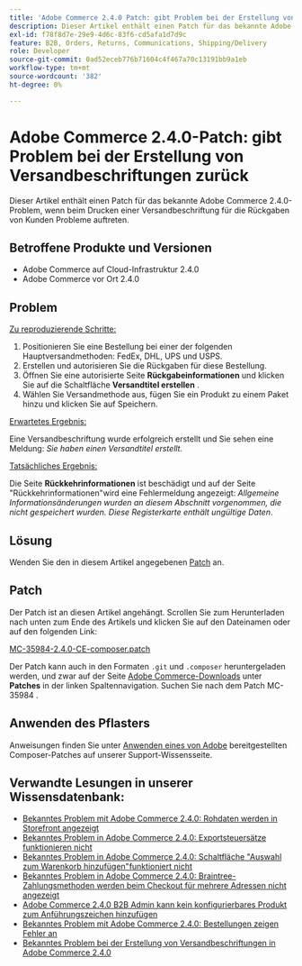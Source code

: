 ```yaml
---
title: 'Adobe Commerce 2.4.0 Patch: gibt Problem bei der Erstellung von Versandbeschriftungen zurück.'
description: Dieser Artikel enthält einen Patch für das bekannte Adobe Commerce 2.4.0-Problem, wenn beim Drucken einer Versandbeschriftung für die Rückgaben von Kunden Probleme auftreten.
exl-id: f78f8d7e-29e9-4d6c-83f6-cd5afa1d7d9c
feature: B2B, Orders, Returns, Communications, Shipping/Delivery
role: Developer
source-git-commit: 0ad52eceb776b71604c4f467a70c13191bb9a1eb
workflow-type: tm+mt
source-wordcount: '382'
ht-degree: 0%

---
```


# Adobe Commerce 2.4.0-Patch: gibt Problem bei der Erstellung von Versandbeschriftungen zurück

Dieser Artikel enthält einen Patch für das bekannte Adobe Commerce 2.4.0-Problem, wenn beim Drucken einer Versandbeschriftung für die Rückgaben von Kunden Probleme auftreten.

## Betroffene Produkte und Versionen

* Adobe Commerce auf Cloud-Infrastruktur 2.4.0
* Adobe Commerce vor Ort 2.4.0

## Problem

<u>Zu reproduzierende Schritte:</u>

1. Positionieren Sie eine Bestellung bei einer der folgenden Hauptversandmethoden: FedEx, DHL, UPS und USPS.
1. Erstellen und autorisieren Sie die Rückgaben für diese Bestellung.
1. Öffnen Sie eine autorisierte Seite **Rückgabeinformationen** und klicken Sie auf die Schaltfläche **Versandtitel erstellen** .
1. Wählen Sie Versandmethode aus, fügen Sie ein Produkt zu einem Paket hinzu und klicken Sie auf Speichern.

<u>Erwartetes Ergebnis:</u>

Eine Versandbeschriftung wurde erfolgreich erstellt und Sie sehen eine Meldung: *Sie haben einen Versandtitel erstellt.*

<u>Tatsächliches Ergebnis:</u>

Die Seite **Rückkehrinformationen** ist beschädigt und auf der Seite &quot;Rückkehrinformationen&quot;wird eine Fehlermeldung angezeigt: *Allgemeine Informationsänderungen wurden an diesem Abschnitt vorgenommen, die nicht gespeichert wurden. Diese Registerkarte enthält ungültige Daten*.

## Lösung

Wenden Sie den in diesem Artikel angegebenen [Patch](assets/MC-35984-2.4.0-CE-composer.patch.zip) an.

## Patch

Der Patch ist an diesen Artikel angehängt. Scrollen Sie zum Herunterladen nach unten zum Ende des Artikels und klicken Sie auf den Dateinamen oder auf den folgenden Link:

[MC-35984-2.4.0-CE-composer.patch](assets/MC-35984-2.4.0-CE-composer.patch.zip)

Der Patch kann auch in den Formaten `.git` und `.composer` heruntergeladen werden, und zwar auf der Seite [Adobe Commerce-Downloads](https://magento.com/tech-resources/download) unter **Patches** in der linken Spaltennavigation. Suchen Sie nach dem Patch MC-35984 .

## Anwenden des Pflasters

Anweisungen finden Sie unter [Anwenden eines von Adobe](/help/how-to/general/how-to-apply-a-composer-patch-provided-by-magento.md) bereitgestellten Composer-Patches auf unserer Support-Wissensseite.

## Verwandte Lesungen in unserer Wissensdatenbank:

* [Bekanntes Problem mit Adobe Commerce 2.4.0: Rohdaten werden in Storefront angezeigt](/help/troubleshooting/storefront/magento-2-4-0-issue-storefront-raw-message-data-display.md)
* [Bekanntes Problem in Adobe Commerce 2.4.0: Exportsteuersätze funktionieren nicht](/help/troubleshooting/miscellaneous/magento-2-4-0-known-issue-export-tax-rates-does-not-work.md)
* [Bekanntes Problem in Adobe Commerce 2.4.0: Schaltfläche &quot;Auswahl zum Warenkorb hinzufügen&quot;funktioniert nicht](/help/troubleshooting/miscellaneous/magento-2-4-0-add-selections-to-my-cart-does-not-work.md)
* [Bekanntes Problem in Adobe Commerce 2.4.0: Braintree-Zahlungsmethoden werden beim Checkout für mehrere Adressen nicht angezeigt](/help/troubleshooting/payments/magento-2-4-0-braintree-not-in-multiple-addresses-checkout.md)
* [Adobe Commerce 2.4.0 B2B Admin kann kein konfigurierbares Produkt zum Anführungszeichen hinzufügen](/help/troubleshooting/miscellaneous/magento-2-4-0-b2b-admin-can-t-add-configurable-product-to-quote.md)
* [Bekanntes Problem mit Adobe Commerce 2.4.0: Bestellungen zeigen Fehler an](/help/troubleshooting/storefront/magento-2-4-0-known-issue-orders-display-error.md)
* [Bekanntes Problem bei der Erstellung von Versandbeschriftungen in Adobe Commerce 2.4.0](/help/troubleshooting/known-issues-patches-attached/shipping-labels-creation-known-issue-in-magento-2-4-0.md)
